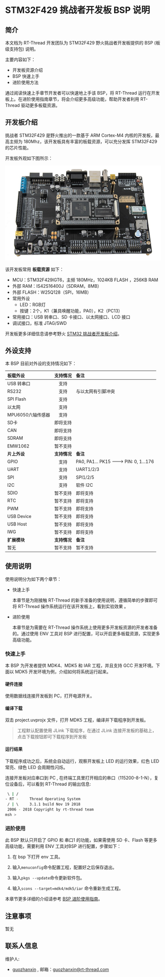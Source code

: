 # STM32F429 挑战者开发板 BSP 说明

## 简介

本文档为 RT-Thread 开发团队为 STM32F429 野火挑战者开发板提供的 BSP (板级支持包) 说明。

主要内容如下：

- 开发板资源介绍
- BSP 快速上手
- 进阶使用方法

通过阅读快速上手章节开发者可以快速地上手该 BSP，将 RT-Thread 运行在开发板上。在进阶使用指南章节，将会介绍更多高级功能，帮助开发者利用 RT-Thread 驱动更多板载资源。

## 开发板介绍

挑战者 STM32F429 是野火推出的一款基于 ARM Cortex-M4 内核的开发板，最高主频为 180Mhz，该开发板具有丰富的板载资源，可以充分发挥 STM32F429 的芯片性能。

开发板外观如下图所示：

![board](figures/board.jpg)

该开发板常用 **板载资源** 如下：

- MCU：STM32F429IGT6，主频 180MHz，1024KB FLASH ，256KB RAM
- 外部 RAM：IS42S16400J（SDRAM，8MB）
- 外部 FLASH：W25Q128（SPI，16MB）
- 常用外设
  - LED：RGB灯
  - 按键：2个，K1（兼具唤醒功能，PA0），K2（PC13）
- 常用接口：USB 转串口、SD 卡接口、以太网接口、LCD 接口
- 调试接口，标准 JTAG/SWD

开发板更多详细信息请参考野火 [STM32 挑战者开发板介绍](https://item.taobao.com/item.htm?id=545418358219)。

## 外设支持

本 BSP 目前对外设的支持情况如下：

| **板载外设**      | **支持情况** | **备注**                              |
| :----------------- | :----------: | :------------------------------------- |
| USB 转串口        |     支持     |                                       |
| RS232         |     支持     | 与以太网有引脚冲突                    |
| SPI Flash         |     支持     |                                       |
| 以太网            |     支持     |                                       |
| MPU6050六轴传感器 |     支持     |                   |
| SD卡              |   即将支持   |                                       |
| CAN               |   即将支持   |                                       |
| SDRAM             |   即将支持   |                                       |
| EMW1062 | 暂不支持 | |
| **片上外设**      | **支持情况** | **备注**                              |
| GPIO              |     支持     | PA0, PA1... PK15 ---> PIN: 0, 1...176 |
| UART              |     支持     | UART1/2/3                             |
| SPI               |     支持     | SPI1/2/5                              |
| I2C               |     支持     | 软件 I2C                              |
| SDIO              |   暂不支持   | 即将支持                              |
| RTC               |   暂不支持   | 即将支持                              |
| PWM               |   暂不支持   | 即将支持                              |
| USB Device        |   暂不支持   | 即将支持                              |
| USB Host          |   暂不支持   | 即将支持                              |
| IWG               |   暂不支持   | 即将支持                              |
| **扩展模块**      | **支持情况** | **备注**                              |
| 暂无         |   暂不支持   | 暂不支持                              |

## 使用说明

使用说明分为如下两个章节：

- 快速上手

    本章节是为刚接触 RT-Thread 的新手准备的使用说明，遵循简单的步骤即可将 RT-Thread 操作系统运行在该开发板上，看到实验效果 。

- 进阶使用

    本章节是为需要在 RT-Thread 操作系统上使用更多开发板资源的开发者准备的。通过使用 ENV 工具对 BSP 进行配置，可以开启更多板载资源，实现更多高级功能。


### 快速上手

本 BSP 为开发者提供 MDK4、MDK5 和 IAR 工程，并且支持 GCC 开发环境。下面以 MDK5 开发环境为例，介绍如何将系统运行起来。

#### 硬件连接

使用数据线连接开发板到 PC，打开电源开关。

#### 编译下载

双击 project.uvprojx 文件，打开 MDK5 工程，编译并下载程序到开发板。

> 工程默认配置使用 JLink 下载程序，在通过 JLink 连接开发板的基础上，点击下载按钮即可下载程序到开发板

#### 运行结果

下载程序成功之后，系统会自动运行，观察开发板上 LED 的运行效果，红色 LED 常亮、绿色 LED 会周期性闪烁。

连接开发板对应串口到 PC , 在终端工具里打开相应的串口（115200-8-1-N），复位设备后，可以看到 RT-Thread 的输出信息:

```bash
 \ | /
- RT -     Thread Operating System
 / | \     3.1.1 build Nov 19 2018
 2006 - 2018 Copyright by rt-thread team
msh >
```
### 进阶使用

此 BSP 默认只开启了 GPIO 和 串口1 的功能，如果需使用 SD 卡、Flash 等更多高级功能，需要利用 ENV 工具对BSP 进行配置，步骤如下：

1. 在 bsp 下打开 env 工具。

2. 输入`menuconfig`命令配置工程，配置好之后保存退出。

3. 输入`pkgs --update`命令更新软件包。

4. 输入`scons --target=mdk4/mdk5/iar` 命令重新生成工程。

本章节更多详细的介绍请参考 [BSP 进阶使用指南](../docs/BSP进阶使用指南.md)。

## 注意事项

暂无

## 联系人信息

维护人:

- [guozhanxin](https://github.com/Guozhanxin) , 邮箱：<guozhanxin@rt-thread.com>